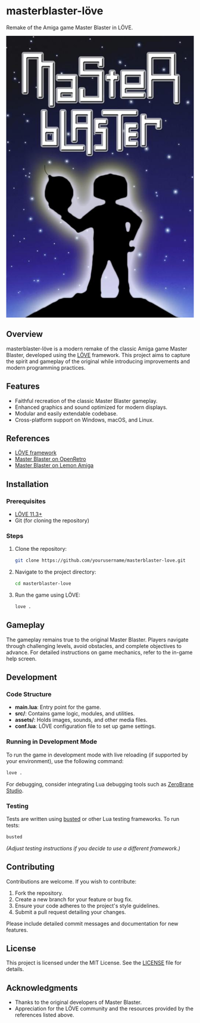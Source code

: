 # masterblaster-löve
Remake of the Amiga game Master Blaster in LÖVE.

![masterblaster](./.itch/cover.jpg)

## Overview
masterblaster-löve is a modern remake of the classic Amiga game Master Blaster, developed using the [LÖVE](https://love2d.org/) framework. This project aims to capture the spirit and gameplay of the original while introducing improvements and modern programming practices.

## Features
- Faithful recreation of the classic Master Blaster gameplay.
- Enhanced graphics and sound optimized for modern displays.
- Modular and easily extendable codebase.
- Cross-platform support on Windows, macOS, and Linux.

## References
- [LÖVE framework](https://love2d.org/)
- [Master Blaster on OpenRetro](https://openretro.org/amiga/master-blaster)
- [Master Blaster on Lemon Amiga](https://www.lemonamiga.com/games/details.php?id=2960)

## Installation
### Prerequisites
- [LÖVE 11.3+](https://love2d.org/)
- Git (for cloning the repository)

### Steps
1. Clone the repository:
   ```bash
   git clone https://github.com/yourusername/masterblaster-love.git
   ```
2. Navigate to the project directory:
   ```bash
   cd masterblaster-love
   ```
3. Run the game using LÖVE:
   ```bash
   love .
   ```

## Gameplay
The gameplay remains true to the original Master Blaster. Players navigate through challenging levels, avoid obstacles, and complete objectives to advance. For detailed instructions on game mechanics, refer to the in-game help screen.

## Development
### Code Structure
- **main.lua**: Entry point for the game.
- **src/**: Contains game logic, modules, and utilities.
- **assets/**: Holds images, sounds, and other media files.
- **conf.lua**: LÖVE configuration file to set up game settings.

### Running in Development Mode
To run the game in development mode with live reloading (if supported by your environment), use the following command:
```bash
love .
```
For debugging, consider integrating Lua debugging tools such as [ZeroBrane Studio](https://studio.zerobrane.com/).

### Testing
Tests are written using [busted](https://olivinelabs.com/busted/) or other Lua testing frameworks. To run tests:
```bash
busted
```
*(Adjust testing instructions if you decide to use a different framework.)*

## Contributing
Contributions are welcome. If you wish to contribute:
1. Fork the repository.
2. Create a new branch for your feature or bug fix.
3. Ensure your code adheres to the project's style guidelines.
4. Submit a pull request detailing your changes.

Please include detailed commit messages and documentation for new features.

## License
This project is licensed under the MIT License. See the [LICENSE](LICENSE) file for details.

## Acknowledgments
- Thanks to the original developers of Master Blaster.
- Appreciation for the LÖVE community and the resources provided by the references listed above.

